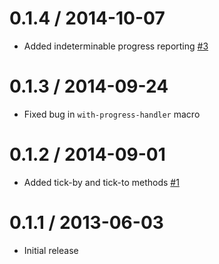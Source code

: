 0.1.4 / 2014-10-07
==================

  * Added indeterminable progress reporting [#3]


  [#3]: https://github.com/Intervox/node-webp/issues/3

0.1.3 / 2014-09-24
==================

  * Fixed bug in `with-progress-handler` macro

0.1.2 / 2014-09-01
==================

  * Added tick-by and tick-to methods [#1]


  [#1]: https://github.com/Intervox/node-webp/issues/1

0.1.1 / 2013-06-03
==================

  * Initial release
